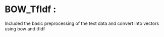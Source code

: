 # BOW_TfIdf :
Included the basic preprocessing of the text data and convert into vectors using bow and tfidf
